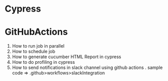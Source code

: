 # Cypress
# GitHubActions


1. How to run job in parallel
2. How to schedule job
3. How to generate cucumber HTML Report in cypress
4. How to do profiling in cypress 
5. How to send notifications in slack channel using github actions . sample code => .github>workflows>slackIntegration




